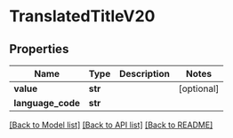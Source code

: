 # TranslatedTitleV20

## Properties
Name | Type | Description | Notes
------------ | ------------- | ------------- | -------------
**value** | **str** |  | [optional] 
**language_code** | **str** |  | 

[[Back to Model list]](../README.md#documentation-for-models) [[Back to API list]](../README.md#documentation-for-api-endpoints) [[Back to README]](../README.md)

